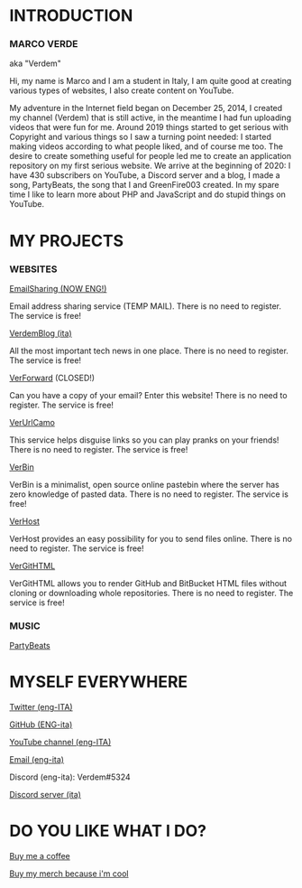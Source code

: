 # INTRODUCTION

### MARCO VERDE

aka "Verdem"

Hi, my name is Marco and I am a student in Italy, I am quite good at creating various types of websites, I also create content on YouTube.  

My adventure in the Internet field began on December 25, 2014, I created my channel (Verdem) that is still active, in the meantime I had fun uploading videos that were fun for me. Around 2019 things started to get serious with Copyright and various things so I saw a turning point needed: I started making videos according to what people liked, and of course me too. The desire to create something useful for people led me to create an application repository on my first serious website. We arrive at the beginning of 2020: I have 430 subscribers on YouTube, a Discord server and a blog, I made a song, PartyBeats, the song that I and GreenFire003 created. In my spare time I like to learn more about PHP and JavaScript and do stupid things on YouTube.

# MY PROJECTS

### WEBSITES

[EmailSharing (NOW ENG!)](http://emailsharing.blogspot.com/)

Email address sharing service (TEMP MAIL). There is no need to register. The service is free!

[VerdemBlog (ita)](http://verdemblog.blogspot.com/)

All the most important tech news in one place. There is no need to register. The service is free!

[VerForward](http://verforward.blogspot.com/) (CLOSED!)

Can you have a copy of your email? Enter this website! There is no need to register. The service is free!

[VerUrlCamo](http://verurlcamo.blogspot.com/)

This service helps disguise links so you can play pranks on your friends! There is no need to register. The service is free!

[VerBin](http://verdemtv.page.link/verbin/)

VerBin is a minimalist, open source online pastebin where the server has zero knowledge of pasted data. There is no need to register. The service is free!

[VerHost](http://verdemtv.page.link/verhost/)

VerHost provides an easy possibility for you to send files online. There is no need to register. The service is free!

[VerGitHTML](http://verdemtv.page.link/vergithtml)

VerGitHTML allows you to render GitHub and BitBucket HTML files without cloning or downloading whole repositories. There is no need to register. The service is free!

### MUSIC

[PartyBeats](http://youtu.be/A4_2Zb_kr04)

# MYSELF EVERYWHERE

[Twitter (eng-ITA)](http://twitter.com/verdemchannel)

[GitHub (ENG-ita)](http://github.com/Verdem-crypto)

[YouTube channel (eng-ITA)](http://www.youtube.com/Verdem)

[Email (eng-ita)](mailto:verdemcontact@gmail.com)

Discord (eng-ita): Verdem#5324

[Discord server (ita)](http://discord.gg/MQPfYh4)

# DO YOU LIKE WHAT I DO?

[Buy me a coffee](http://www.buymeacoffee.com/Verdem)

[Buy my merch because i'm cool](http://teespring.com/stores/verdem)
